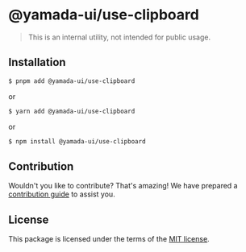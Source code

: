 # @yamada-ui/use-clipboard

> This is an internal utility, not intended for public usage.

## Installation

```sh
$ pnpm add @yamada-ui/use-clipboard
```

or

```sh
$ yarn add @yamada-ui/use-clipboard
```

or

```sh
$ npm install @yamada-ui/use-clipboard
```

## Contribution

Wouldn't you like to contribute? That's amazing! We have prepared a [contribution guide](./CONTRIBUTING.md) to assist you.

## License

This package is licensed under the terms of the
[MIT license](https://github.com/hirotomoyamada/yamada-ui/blob/main/LICENSE).
